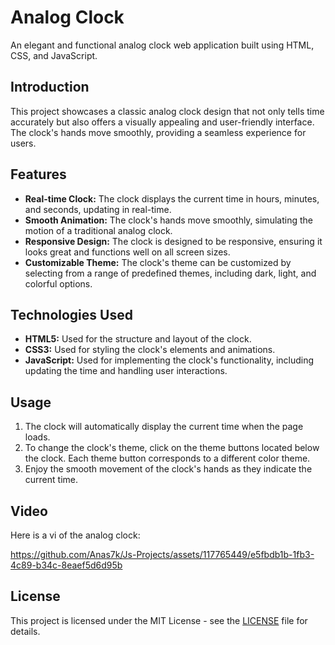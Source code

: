 # Analog Clock

An elegant and functional analog clock web application built using HTML, CSS, and JavaScript.

## Introduction

This project showcases a classic analog clock design that not only tells time accurately but also offers a visually appealing and user-friendly interface. The clock's hands move smoothly, providing a seamless experience for users.

## Features

- **Real-time Clock:** The clock displays the current time in hours, minutes, and seconds, updating in real-time.
- **Smooth Animation:** The clock's hands move smoothly, simulating the motion of a traditional analog clock.
- **Responsive Design:** The clock is designed to be responsive, ensuring it looks great and functions well on all screen sizes.
- **Customizable Theme:** The clock's theme can be customized by selecting from a range of predefined themes, including dark, light, and colorful options.

## Technologies Used

- **HTML5:** Used for the structure and layout of the clock.
- **CSS3:** Used for styling the clock's elements and animations.
- **JavaScript:** Used for implementing the clock's functionality, including updating the time and handling user interactions.

## Usage
1. The clock will automatically display the current time when the page loads.
2. To change the clock's theme, click on the theme buttons located below the clock. Each theme button corresponds to a different color theme.
3. Enjoy the smooth movement of the clock's hands as they indicate the current time.

## Video
Here is a vi of the analog clock:

https://github.com/Anas7k/Js-Projects/assets/117765449/e5fbdb1b-1fb3-4c89-b34c-8eaef5d6d95b

## License

This project is licensed under the MIT License - see the [LICENSE](../LICENSE.md) file for details.
